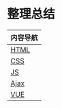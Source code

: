 # 整理总结



|  内容导航  | 
|  ----  |
| [HTML](./HTML)  |
| [CSS](./CSS) |
| [JS](./JS)  |
| [Ajax](./Ajax)  |
| [VUE](./VUE)  |

